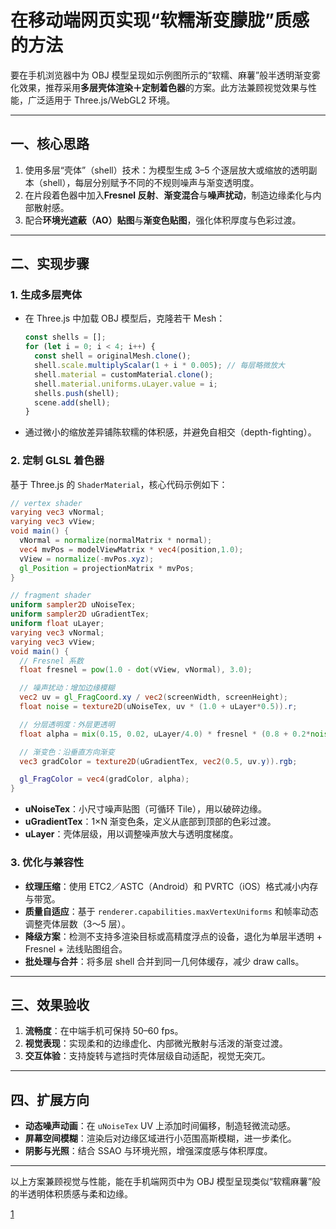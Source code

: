 # 在移动端网页实现“软糯渐变朦胧”质感的方法

要在手机浏览器中为 OBJ 模型呈现如示例图所示的“软糯、麻薯”般半透明渐变雾化效果，推荐采用**多层壳体渲染＋定制着色器**的方案。此方法兼顾视觉效果与性能，广泛适用于 Three.js/WebGL2 环境。

***

## 一、核心思路  
1. 使用多层“壳体”（shell）技术：为模型生成 3–5 个逐层放大或缩放的透明副本（shell），每层分别赋予不同的不规则噪声与渐变透明度。  
2. 在片段着色器中加入**Fresnel 反射**、**渐变混合**与**噪声扰动**，制造边缘柔化与内部散射感。  
3. 配合**环境光遮蔽（AO）贴图**与**渐变色贴图**，强化体积厚度与色彩过渡。

***

## 二、实现步骤

### 1. 生成多层壳体  
- 在 Three.js 中加载 OBJ 模型后，克隆若干 Mesh：  
  ```javascript
  const shells = [];
  for (let i = 0; i < 4; i++) {
    const shell = originalMesh.clone();
    shell.scale.multiplyScalar(1 + i * 0.005); // 每层略微放大
    shell.material = customMaterial.clone();
    shell.material.uniforms.uLayer.value = i;
    shells.push(shell);
    scene.add(shell);
  }
  ```
- 通过微小的缩放差异铺陈软糯的体积感，并避免自相交（depth-fighting）。

### 2. 定制 GLSL 着色器  
基于 Three.js 的 `ShaderMaterial`，核心代码示例如下：  
```glsl
// vertex shader
varying vec3 vNormal;
varying vec3 vView;
void main() {
  vNormal = normalize(normalMatrix * normal);
  vec4 mvPos = modelViewMatrix * vec4(position,1.0);
  vView = normalize(-mvPos.xyz);
  gl_Position = projectionMatrix * mvPos;
}

// fragment shader
uniform sampler2D uNoiseTex;
uniform sampler2D uGradientTex;
uniform float uLayer;
varying vec3 vNormal;
varying vec3 vView;
void main() {
  // Fresnel 系数
  float fresnel = pow(1.0 - dot(vView, vNormal), 3.0);

  // 噪声扰动：增加边缘模糊
  vec2 uv = gl_FragCoord.xy / vec2(screenWidth, screenHeight);
  float noise = texture2D(uNoiseTex, uv * (1.0 + uLayer*0.5)).r;

  // 分层透明度：外层更透明
  float alpha = mix(0.15, 0.02, uLayer/4.0) * fresnel * (0.8 + 0.2*noise);

  // 渐变色：沿垂直方向渐变
  vec3 gradColor = texture2D(uGradientTex, vec2(0.5, uv.y)).rgb;

  gl_FragColor = vec4(gradColor, alpha);
}
```

- **uNoiseTex**：小尺寸噪声贴图（可循环 Tile），用以破碎边缘。  
- **uGradientTex**：1×N 渐变色条，定义从底部到顶部的色彩过渡。  
- **uLayer**：壳体层级，用以调整噪声放大与透明度梯度。

### 3. 优化与兼容性  
- **纹理压缩**：使用 ETC2／ASTC（Android）和 PVRTC（iOS）格式减小内存与带宽。  
- **质量自适应**：基于 `renderer.capabilities.maxVertexUniforms` 和帧率动态调整壳体层数（3～5 层）。  
- **降级方案**：检测不支持多渲染目标或高精度浮点的设备，退化为单层半透明 + Fresnel + 法线贴图组合。  
- **批处理与合并**：将多层 shell 合并到同一几何体缓存，减少 draw calls。  

***

## 三、效果验收  
1. **流畅度**：在中端手机可保持 50–60 fps。  
2. **视觉表现**：实现柔和的边缘虚化、内部微光散射与活泼的渐变过渡。  
3. **交互体验**：支持旋转与遮挡时壳体层级自动适配，视觉无突兀。  

***

## 四、扩展方向  
- **动态噪声动画**：在 `uNoiseTex` UV 上添加时间偏移，制造轻微流动感。  
- **屏幕空间模糊**：渲染后对边缘区域进行小范围高斯模糊，进一步柔化。  
- **阴影与光照**：结合 SSAO 与环境光照，增强深度感与体积厚度。

***

以上方案兼顾视觉与性能，能在手机端网页中为 OBJ 模型呈现类似“软糯麻薯”般的半透明体积质感与柔和边缘。

[1](https://ppl-ai-file-upload.s3.amazonaws.com/web/direct-files/attachments/images/27592010/ec0877c6-8edc-4872-aad3-f224a869734f/image.jpg)